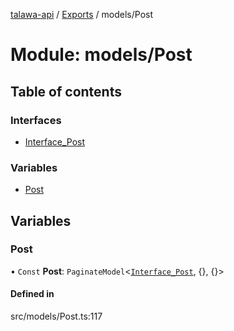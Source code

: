 [talawa-api](../README.md) / [Exports](../modules.md) / models/Post

# Module: models/Post

## Table of contents

### Interfaces

- [Interface\_Post](../interfaces/models_Post.Interface_Post.md)

### Variables

- [Post](models_Post.md#post)

## Variables

### Post

• `Const` **Post**: `PaginateModel`\<[`Interface_Post`](../interfaces/models_Post.Interface_Post.md), \{}, \{}\>

#### Defined in

src/models/Post.ts:117
